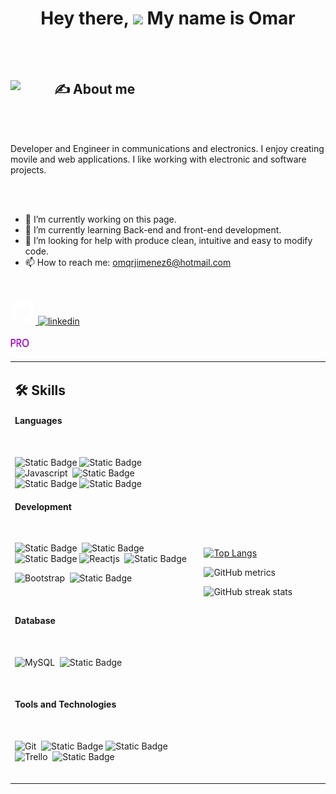 <h1 align="center"><b>Hey there, </b><img src="https://media.giphy.com/media/hvRJCLFzcasrR4ia7z/giphy.gif" width="35"> <b>My name is Omar </b></h1>

<br>
<br>

## <picture><img src="https://media1.giphy.com/media/ptqAPgghLtHOa0SLJS/giphy.gif?cid=ecf05e47l0q899ymrl3oir9e9ipcqzfk5rsu4l1b0ys2zfo6&ep=v1_gifs_search&rid=giphy.gif&ct=g" width="70px" align="left" /></picture>  ✍️ **About me**

<br>
<br>

Developer and Engineer in communications and electronics.
I enjoy creating movile and web applications.
I like working with electronic and software projects.

<br>
<br>

- 🔭 I’m currently working on this page. 
- 🌱 I’m currently learning Back-end and front-end development. 
- 🤔 I’m looking for help with produce clean, intuitive and easy to modify code. 
- 📫 How to reach me: omqrjimenez6@hotmail.com 

<br>

[<svg viewBox="0 0 128 128" height='40' width='40'>
            <g fill="#ffff"><path fill-rule="evenodd" clip-rule="evenodd" d="M64 5.103c-33.347 0-60.388 27.035-60.388 60.388 0 26.682 17.303 49.317 41.297 57.303 3.017.56 4.125-1.31 4.125-2.905 0-1.44-.056-6.197-.082-11.243-16.8 3.653-20.345-7.125-20.345-7.125-2.747-6.98-6.705-8.836-6.705-8.836-5.48-3.748.413-3.67.413-3.67 6.063.425 9.257 6.223 9.257 6.223 5.386 9.23 14.127 6.562 17.573 5.02.542-3.903 2.107-6.568 3.834-8.076-13.413-1.525-27.514-6.704-27.514-29.843 0-6.593 2.36-11.98 6.223-16.21-.628-1.52-2.695-7.662.584-15.98 0 0 5.07-1.623 16.61 6.19C53.7 35 58.867 34.327 64 34.304c5.13.023 10.3.694 15.127 2.033 11.526-7.813 16.59-6.19 16.59-6.19 3.287 8.317 1.22 14.46.593 15.98 3.872 4.23 6.215 9.617 6.215 16.21 0 23.194-14.127 28.3-27.574 29.796 2.167 1.874 4.097 5.55 4.097 11.183 0 8.08-.07 14.583-.07 16.572 0 1.607 1.088 3.49 4.148 2.897 23.98-7.994 41.263-30.622 41.263-57.294C124.388 32.14 97.35 5.104 64 5.104z"></path><path d="M26.484 91.806c-.133.3-.605.39-1.035.185-.44-.196-.685-.605-.543-.906.13-.31.603-.395 1.04-.188.44.197.69.61.537.91zm2.446 2.729c-.287.267-.85.143-1.232-.28-.396-.42-.47-.983-.177-1.254.298-.266.844-.14 1.24.28.394.426.472.984.17 1.255zM31.312 98.012c-.37.258-.976.017-1.35-.52-.37-.538-.37-1.183.01-1.44.373-.258.97-.025 1.35.507.368.545.368 1.19-.01 1.452zm3.261 3.361c-.33.365-1.036.267-1.552-.23-.527-.487-.674-1.18-.343-1.544.336-.366 1.045-.264 1.564.23.527.486.686 1.18.333 1.543zm4.5 1.951c-.147.473-.825.688-1.51.486-.683-.207-1.13-.76-.99-1.238.14-.477.823-.7 1.512-.485.683.206 1.13.756.988 1.237zm4.943.361c.017.498-.563.91-1.28.92-.723.017-1.308-.387-1.315-.877 0-.503.568-.91 1.29-.924.717-.013 1.306.387 1.306.88zm4.598-.782c.086.485-.413.984-1.126 1.117-.7.13-1.35-.172-1.44-.653-.086-.498.422-.997 1.122-1.126.714-.123 1.354.17 1.444.663zm0 0"></path></g>
            </svg>
          ](https://github.com/OmarJV)   [<img src="https://cdn.jsdelivr.net/gh/devicons/devicon@latest/icons/linkedin/linkedin-original.svg" alt='linkedin' height='40'>](https://www.linkedin.com/in/omarjv/)  

<a href='https://github.com/pricing'><img src='https://raw.githubusercontent.com/acervenky/animated-github-badges/master/assets/pro.gif' width='30' height='25'></a> 


<!--skills-->
<table width="100%" >

 <tr>
    <td width="60%">
     
## 🛠️ Skills

#### Languages
<br>

![Static Badge](https://img.shields.io/badge/-HTML5-05122A%3Fstyle%3Dflat%26logo%3DHTML5?style=flat&logo=HTML5&color=05122A)
![Static Badge](https://img.shields.io/badge/-CSS3-05122A%3Fstyle%3Dflat%26logo%3DHTML5?style=flat&logo=CSS3&color=05122A)
![Javascript](https://img.shields.io/badge/JavaScript-F7DF1E?style=flat&logo=javascript&logoColor=black)&nbsp;
![Static Badge](https://img.shields.io/badge/-TypeScript-05122A%3Fstyle%3Dflat%26logo%3DHTML5?style=flat&logo=TypeScript&color=05122A)
![Static Badge](https://img.shields.io/badge/-Dart-05122A%3Fstyle%3Dflat%26logo%3DHTML5?style=flat&logo=Dart&color=05122A)
![Static Badge](https://img.shields.io/badge/-SQL-05122A%3Fstyle%3Dflat%26logo%3DHTML5?style=flat&logo=SQLlanguaje&logoColor=white&color=05122A)



#### Development
<br>

![Static Badge](https://img.shields.io/badge/-Angular-05122A%3Fstyle%3Dflat%26logo%3DHTML5?style=flat&logo=Angular&color=05122A)&nbsp;
![Static Badge](https://img.shields.io/badge/-Ionic-05122A?style=flat&logo=Ionic&color=05122A)
![Static Badge](https://img.shields.io/badge/-Flutter-05122A?style=flat&logo=Flutter&color=05122A)
![Reactjs](https://img.shields.io/badge/React-20232A?style=flat&logo=react&logoColor=61DAFB)&nbsp;
![Static Badge](https://img.shields.io/badge/-Node.js-05122A?style=flat&logo=Node.js&logoColor=91ff62&color=05122A)


![Bootstrap](https://img.shields.io/badge/-Bootstrap-05122A?style=flat&logo=Bootstrap)&nbsp;
![Static Badge](https://img.shields.io/badge/TailwindCSS-maker?logo=tailwindcss&color=05122A)

<br>

#### Database
<br>

![MySQL](https://img.shields.io/badge/MySQL-00000F?style=flat&logo=mysql&logoColor=white)&nbsp;
![Static Badge](https://img.shields.io/badge/-PostgeSQL-05122A%3Fstyle%3Dflat%26logo%3DHTML5?style=flat&logo=Postgresql&logoColor=white&color=05122A)&nbsp;

<br>

#### Tools and Technologies
<br>

![Git](https://img.shields.io/badge/-Git-05122A?style=flat&logo=git)&nbsp;
![Static Badge](https://img.shields.io/badge/-Postman-05122A?style=flat&logo=Postman&color=05122A)
![Static Badge](https://img.shields.io/badge/-Swagger-05122A?style=flat&logo=Swagger&logoColor=91ff62&color=05122A)
![Trello](https://img.shields.io/badge/-Trello-05122A?style=flat&logo=Trello)&nbsp;
![Static Badge](https://img.shields.io/badge/-Jira-05122A?style=flat&logo=Jira&color=05122A)

 </br>
</td>
    <td>



[![Top Langs](https://github-readme-stats.vercel.app/api/top-langs/?username=OmarJV)](https://github.com/anuraghazra/github-readme-stats)

![GitHub metrics](https://metrics.lecoq.io/OmarJV)  

![GitHub streak stats](https://streak-stats.demolab.com/?user=OmarJV)  

